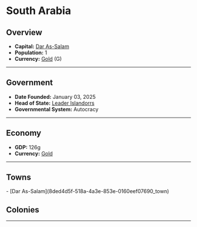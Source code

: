 <!--UNDEDITED FILE, remove this entire line if this file has been edited!-->
# <!--NAME-->South Arabia<!--NAME-->

## Overview

- **Capital:** <!--CAPITAL_LINK-->[Dar As-Salam](8ded4d5f-518a-4a3e-853e-0160eef07690_town)<!--CAPITAL_LINK-->
- **Population:** <!--POPULATION-->1<!--POPULATION-->
- **Currency:** <!--CURRENCY_LINK-->[Gold](Gold_currency)<!--CURRENCY_LINK--> (<!--CURRENCY_ABV-->G<!--CURRENCY_ABV-->)

---

## Government

- **Date Founded:** <!--FOUNDED-->January 03, 2025<!--FOUNDED-->
- **Head of State:** <!--LEADER_TITLE_LINK-->[Leader Islandorrs](Islandorrs_user)<!--LEADER_TITLE_LINK-->
- **Governmental System:** <!--GOVERNMENT-->Autocracy<!--GOVERNMENT-->

---

## Economy

- **GDP:** <!--GDP-->126g<!--GDP-->
- **Currency:** <!--CURRENCY_LINK-->[Gold](Gold_currency)<!--CURRENCY_LINK-->

---

## Towns

<!--TOWNS-->- [Dar As-Salam](8ded4d5f-518a-4a3e-853e-0160eef07690_town)<!--TOWNS-->

## Colonies

<!--COLONIES--><!--COLONIES-->

---